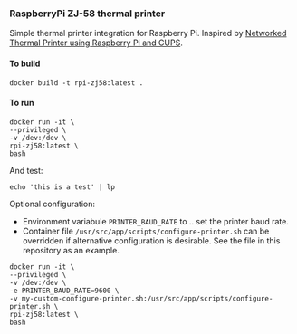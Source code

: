 ### RaspberryPi ZJ-58 thermal printer

Simple thermal printer integration for Raspberry Pi. Inspired by [Networked Thermal Printer using Raspberry Pi and CUPS](https://learn.adafruit.com/networked-thermal-printer-using-cups-and-raspberry-pi/overview).

#### To build

	docker build -t rpi-zj58:latest .

#### To run

	docker run -it \
	--privileged \
	-v /dev:/dev \
	rpi-zj58:latest \
	bash

And test:

    echo 'this is a test' | lp

Optional configuration:

- Environment variabule `PRINTER_BAUD_RATE` to .. set the printer baud rate.
- Container file `/usr/src/app/scripts/configure-printer.sh` can be overridden if alternative
configuration is desirable. See the file in this repository as an example.

```
docker run -it \
--privileged \
-v /dev:/dev \
-e PRINTER_BAUD_RATE=9600 \
-v my-custom-configure-printer.sh:/usr/src/app/scripts/configure-printer.sh \
rpi-zj58:latest \
bash
```
